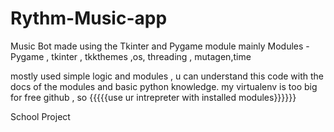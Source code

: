 # Rythm-Music-app

Music Bot made using the Tkinter and Pygame module mainly
Modules - Pygame , tkinter , tkkthemes ,os, threading , mutagen,time

mostly used simple logic and modules , u can understand this code with the docs of the modules and basic python knowledge. my virtualenv is too big for free github , so {{{{{use ur intrepreter with installed modules}}}}}}

School Project
